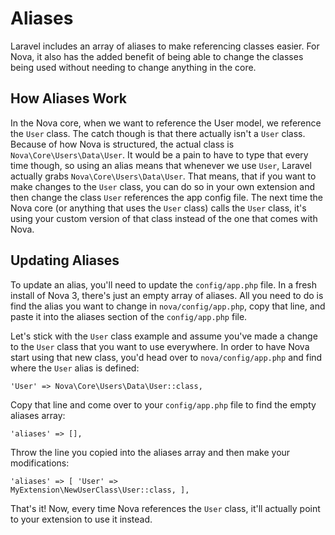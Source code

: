 # Aliases

Laravel includes an array of aliases to make referencing classes easier. For Nova, it also has the added benefit of being able to change the classes being used without needing to change anything in the core.

## How Aliases Work

In the Nova core, when we want to reference the User model, we reference the `User` class. The catch though is that there actually isn't a `User` class. Because of how Nova is structured, the actual class is `Nova\Core\Users\Data\User`. It would be a pain to have to type that every time though, so using an alias means that whenever we use `User`, Laravel actually grabs `Nova\Core\Users\Data\User`. That means, that if you want to make changes to the `User` class, you can do so in your own extension and then change the class `User` references the app config file. The next time the Nova core (or anything that uses the `User` class) calls the `User` class, it's using your custom version of that class instead of the one that comes with Nova.

## Updating Aliases

To update an alias, you'll need to update the `config/app.php` file. In a fresh install of Nova 3, there's just an empty array of aliases. All you need to do is find the alias you want to change in `nova/config/app.php`, copy that line, and paste it into the aliases section of the `config/app.php` file.

Let's stick with the `User` class example and assume you've made a change to the `User` class that you want to use everywhere. In order to have Nova start using that new class, you'd head over to `nova/config/app.php` and find where the `User` alias is defined:

<code>'User' => Nova\Core\Users\Data\User::class,</code>

Copy that line and come over to your `config/app.php` file to find the empty aliases array:

<code>'aliases' => [],</code>

Throw the line you copied into the aliases array and then make your modifications:

<code>'aliases' => [
	'User' => MyExtension\NewUserClass\User::class,
],</code>

That's it! Now, every time Nova references the `User` class, it'll actually point to your extension to use it instead.
